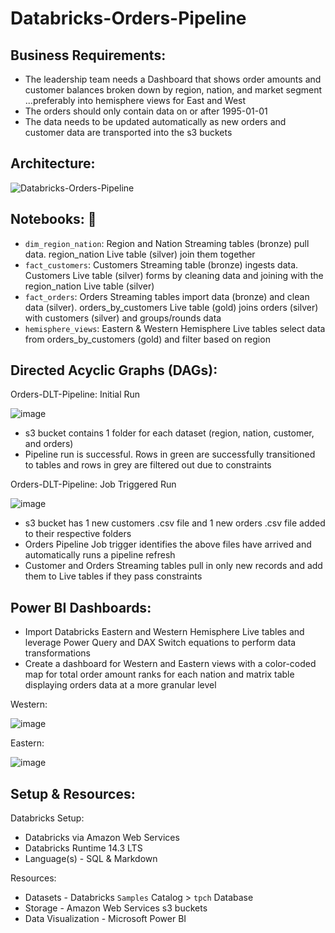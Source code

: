 # Databricks-Orders-Pipeline

## Business Requirements: 
  * The leadership team needs a Dashboard that shows order amounts and customer balances broken down by region, nation, and market segment ...preferably into hemisphere views for East and West
  * The orders should only contain data on or after 1995-01-01
  * The data needs to be updated automatically as new orders and customer data are transported into the s3 buckets

## Architecture:
![Databricks-Orders-Pipeline](https://github.com/tKetelhut95/Databricks-Orders-Pipeline/assets/16889892/40b0bb2b-3c86-4acd-b097-32568a584fb3)


## Notebooks: 📔 

* `dim_region_nation`: Region and Nation Streaming tables (bronze) pull data. region_nation Live table (silver) join them together
* `fact_customers`: Customers Streaming table (bronze) ingests data. Customers Live table (silver) forms by cleaning data and joining with the region_nation Live table (silver)
* `fact_orders`: Orders Streaming tables import data (bronze) and clean data (silver). orders_by_customers Live table (gold) joins orders (silver) with customers (silver) and groups/rounds data
* `hemisphere_views`: Eastern & Western Hemisphere Live tables select data from orders_by_customers (gold) and filter based on region

## Directed Acyclic Graphs (DAGs):

Orders-DLT-Pipeline: Initial Run

![image](https://github.com/tKetelhut95/Databricks-Orders-Pipeline/assets/16889892/609ebd23-912c-4a52-a599-46c709b25c59)
   * s3 bucket contains 1 folder for each dataset (region, nation, customer, and orders)
   * Pipeline run is successful. Rows in green are successfully transitioned to tables and rows in grey are filtered out due to constraints

Orders-DLT-Pipeline: Job Triggered Run

![image](https://github.com/tKetelhut95/Databricks-Orders-Pipeline/assets/16889892/65bed1d4-76cc-44f9-87dd-b4b41ee37225)
   * s3 bucket has 1 new customers .csv file and 1 new orders .csv file added to their respective folders
   * Orders Pipeline Job trigger identifies the above files have arrived and automatically runs a pipeline refresh
   * Customer and Orders Streaming tables pull in only new records and add them to Live tables if they pass constraints

## Power BI Dashboards:
   * Import Databricks Eastern and Western Hemisphere Live tables and leverage Power Query and DAX Switch equations to perform data transformations
   * Create a dashboard for Western and Eastern views with a color-coded map for total order amount ranks for each nation and matrix table displaying orders data at a more granular level
   
   Western:

![image](https://github.com/tKetelhut95/Databricks-Orders-Pipeline/assets/16889892/9c679051-9931-4fae-be21-a4c25304f1e8)


   Eastern:
   
![image](https://github.com/tKetelhut95/Databricks-Orders-Pipeline/assets/16889892/9746424f-8ead-42ba-ab9c-c470132ca5b4)


## Setup & Resources:

Databricks Setup:
   * Databricks via Amazon Web Services 
   * Databricks Runtime 14.3 LTS
   * Language(s) - SQL & Markdown

Resources:
   * Datasets - Databricks `Samples` Catalog > `tpch` Database
   * Storage - Amazon Web Services s3 buckets
   * Data Visualization - Microsoft Power BI
   
   

